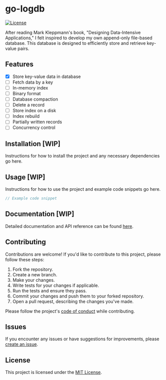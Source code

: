 # go-logdb

[![License](https://img.shields.io/badge/License-MIT-blue.svg)](LICENSE)

After reading Mark Kleppmann's book, "Designing Data-Intensive Applications," I felt inspired to develop my own
append-only file-based database. This database is designed to efficiently store and retrieve key-value pairs.

## Features

- [x] Store key-value data in database
- [ ] Fetch data by a key
- [ ] In-memory index
- [ ] Binary format
- [ ] Database compaction
- [ ] Delete a record
- [ ] Store index on a disk
- [ ] Index rebuild
- [ ] Partially written records
- [ ] Concurrency control

## Installation \[WIP\]

Instructions for how to install the project and any necessary dependencies go here.

## Usage \[WIP\]

Instructions for how to use the project and example code snippets go here.

```go
// Example code snippet
```

## Documentation \[WIP\]

Detailed documentation and API reference can be found [here](link).

## Contributing

Contributions are welcome! If you'd like to contribute to this project, please follow these steps:

1. Fork the repository.
2. Create a new branch.
3. Make your changes.
4. Write tests for your changes if applicable.
5. Run the tests and ensure they pass.
6. Commit your changes and push them to your forked repository.
7. Open a pull request, describing the changes you've made.

Please follow the project's [code of conduct](code_of_conduct) while contributing.

## Issues

If you encounter any issues or have suggestions for improvements,
please [create an issue](https://github.com/albanul/go-logdb/issues).

## License

This project is licensed under the [MIT License](LICENSE.md).